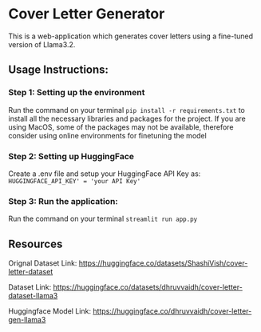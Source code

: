 # Cover Letter Generator
This is a web-application which generates cover letters using a fine-tuned version of Llama3.2. 

## Usage Instructions:

### Step 1: Setting up the environment

Run the command on your terminal `pip install -r requirements.txt` to install all the necessary libraries and packages for the project.
If you are using MacOS, some of the packages may not be available, therefore consider using online environments for finetuning the model

### Step 2: Setting up HuggingFace

Create a .env file and setup your HuggingFace API Key as: 
`HUGGINGFACE_API_KEY' = 'your API Key'`

### Step 3: Run the application:

Run the command on your terminal `streamlit run app.py`

## Resources

Orignal Dataset Link: https://huggingface.co/datasets/ShashiVish/cover-letter-dataset

Dataset Link: https://huggingface.co/datasets/dhruvvaidh/cover-letter-dataset-llama3

Huggingface Model Link: https://huggingface.co/dhruvvaidh/cover-letter-gen-llama3 
